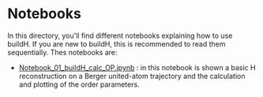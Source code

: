 # Notebooks

In this directory, you'll find different notebooks explaining how to use buildH. If you are new to buildH, this is recommended to read them sequentially. Thes notebooks are:

- [Notebook_01_buildH_calc_OP.ipynb](buildH_tutorials/Notebook_01_buildH_calc_OP.ipynb) : in this notebook is shown a basic H reconstruction on a Berger united-atom trajectory and the calculation and plotting of the order parameters.

